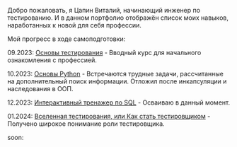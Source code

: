 Добро пожаловать, я Цапин Виталий, начинающий инженер по тестированию.
И в данном портфолио отображён список моих навыков, наработанных к новой для себя профессии.

Мой прогресс в ходе самоподготовки:

09.2023: [Основы тестирования](https://practicum.yandex.ru/profile/qa-engineer/?from=catalog) - Вводный курс для начального ознакомления с профессией.

10.2023: [Основы Python](https://education.yandex.ru/handbook/python) - Встречаются трудные задачи, рассчитанные на дополнительный поиск информации. Отложил после инкапсуляции и наследования в ООП.

12.2023: [Интерактивный тренажер по SQL](https://stepik.org/course/63054/syllabus) - Осваиваю в данный момент.

01.2024: [Вселенная тестирования, или Как стать тестировщиком](https://stepik.org/course/118842/syllabus) - Получено широкое понимание роли тестировщика.

soon:
